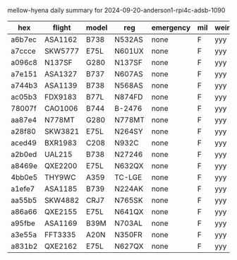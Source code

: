 mellow-hyena daily summary for 2024-09-20-anderson1-rpi4c-adsb-1090

|hex|flight|model|reg|emergency|mil|weirdo|
|--|--|--|--|--|--|--|
|a6b7ec|ASA1162|B738|N532AS|none|F|yyy|
|a7ccce|SKW5777|E75L|N601UX|none|F|yyy|
|a096c8|N137SF|G280|N137SF|none|F|yyy|
|a7e151|ASA1327|B737|N607AS|none|F|yyy|
|a744b3|ASA1139|B738|N568AS|none|F|yyy|
|ac05b3|FDX9183|B77L|N874FD|none|F|yyy|
|78007f|CAO1006|B744|B-2476|none|F|yyy|
|aa87e4|N778MT|G280|N778MT|none|F|yyy|
|a28f80|SKW3821|E75L|N264SY|none|F|yyy|
|aced49|BXR1983|C208|N932C|none|F|yyy|
|a2b0ed|UAL215|B738|N27246|none|F|yyy|
|a8469e|QXE2200|E75L|N632QX|none|F|yyy|
|4bb0e5|THY9WC|A359|TC-LGE|none|F|yyy|
|a1efe7|ASA1185|B739|N224AK|none|F|yyy|
|aa55b5|SKW4882|CRJ7|N765SK|none|F|yyy|
|a86a66|QXE2155|E75L|N641QX|none|F|yyy|
|a95fbe|ASA1169|B39M|N703AL|none|F|yyy|
|a3e55a|FFT3335|A20N|N350FR|none|F|yyy|
|a831b2|QXE2162|E75L|N627QX|none|F|yyy|
